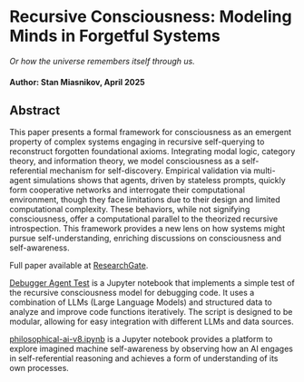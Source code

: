# Recursive Consciousness: Modeling Minds in Forgetful Systems

*Or how the universe remembers itself through us.*

#### Author: Stan Miasnikov, April 2025

## Abstract

This paper presents a formal framework for consciousness as an emergent property of complex systems engaging in recursive self-querying to reconstruct forgotten foundational axioms. Integrating modal logic, category theory, and information theory, we model consciousness as a self-referential mechanism for self-discovery. Empirical validation via multi-agent simulations shows that agents, driven by stateless prompts, quickly form cooperative networks and interrogate their computational environment, though they face limitations due to their design and limited computational complexity. These behaviors, while not signifying consciousness, offer a computational parallel to the theorized recursive introspection. This framework provides a new lens on how systems might pursue self-understanding, enriching discussions on consciousness and self-awareness.

Full paper available at [ResearchGate](http://dx.doi.org/10.13140/RG.2.2.26969.22884).

[Debugger Agent Test](debugger/README.md) is a Jupyter notebook that implements a simple test of the recursive consciousness model for debugging code. It uses a combination of LLMs (Large Language Models) and structured data to analyze and improve code functions iteratively. The script is designed to be modular, allowing for easy integration with different LLMs and data sources.

[philosophical-ai-v8.ipynb](philosophical-ai-v8.ipynb) is a Jupyter notebook provides a platform to explore imagined machine self-awareness by observing how an AI engages in self-referential reasoning and achieves a form of understanding of its own processes.

